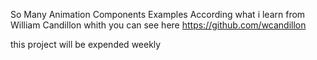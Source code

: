 So Many Animation Components Examples
According what i learn from William Candillon
whith you can see here https://github.com/wcandillon

this project will be expended weekly

